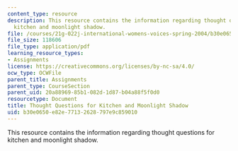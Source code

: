 ```yaml
---
content_type: resource
description: This resource contains the information regarding thought questions for
  kitchen and moonlight shadow.
file: /courses/21g-022j-international-womens-voices-spring-2004/b30e0650e82e77132628797e9c859010_MIT21G_022JS04_forkh1.pdf
file_size: 118606
file_type: application/pdf
learning_resource_types:
- Assignments
license: https://creativecommons.org/licenses/by-nc-sa/4.0/
ocw_type: OCWFile
parent_title: Assignments
parent_type: CourseSection
parent_uid: 20a88969-85b1-082d-1d87-b04a88f5f0d0
resourcetype: Document
title: Thought Questions for Kitchen and Moonlight Shadow
uid: b30e0650-e82e-7713-2628-797e9c859010
---
```

This resource contains the information regarding thought questions for kitchen and moonlight shadow.